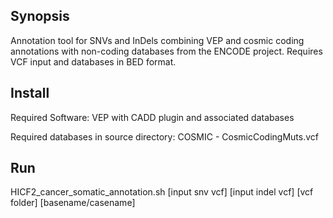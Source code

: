 ## Synopsis

Annotation tool for SNVs and InDels combining VEP and cosmic coding annotations with non-coding databases from the ENCODE project. Requires VCF input and databases in BED format.

## Install

Required Software:
VEP with CADD plugin and associated databases

Required databases in source directory:
COSMIC - CosmicCodingMuts.vcf

## Run

HICF2_cancer_somatic_annotation.sh [input snv vcf] [input indel vcf] [vcf folder] [basename/casename]

   
